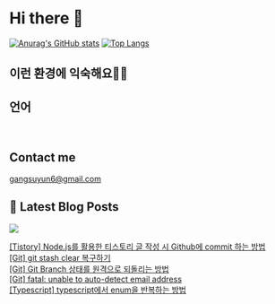 # Hi there 👋

[![Anurag's GitHub stats](https://github-readme-stats.vercel.app/api?username=rkdden)](https://github.com/anuraghazra/github-readme-stats)
[![Top Langs](https://github-readme-stats.vercel.app/api/top-langs/?username=rkdden&layout=compact&hide=r,jupyter%20notebook,c%23&exclude_repo=roharui.github.io)](https://github.com/anuraghazra/github-readme-stats)

## 이런 환경에 익숙해요✍🏼

## 언어

<p>
  <img alt="" src= "https://img.shields.io/badge/JavaScript-F7DF1E?style=flat-square&logo=JavaScript&logoColor=white"/> 
  <img alt="" src= "https://img.shields.io/badge/TypeScript-black?logo=typescript&logoColor=blue"/>
</p>

## Contact me

gangsuyun6@gmail.com

## 📕 Latest Blog Posts
<p>
    <a href="https://systorage.tistory.com/"><img src="https://img.shields.io/badge/Blog-FF5722?style=flat-square&logo=Blogger&logoColor=white"/></a><br>
</p>

<a href=https://systorage.tistory.com/entry/Tistory-Nodejs%EB%A5%BC-%ED%99%9C%EC%9A%A9%ED%95%9C-%ED%8B%B0%EC%8A%A4%ED%86%A0%EB%A6%AC-%EA%B8%80-%EC%9E%91%EC%84%B1-%EC%8B%9C-Github%EC%97%90-commit-%ED%95%98%EB%8A%94-%EB%B0%A9%EB%B2%95>[Tistory] Node.js를 활용한 티스토리 글 작성 시 Github에 commit 하는 방법</a></br><a href=https://systorage.tistory.com/entry/Git-git-stash-clear-%EB%B3%B5%EA%B5%AC%ED%95%98%EA%B8%B0>[Git] git stash clear 복구하기</a></br><a href=https://systorage.tistory.com/entry/Git-Git-Branch-%EC%83%81%ED%83%9C%EB%A5%BC-%EC%9B%90%EA%B2%A9%EC%9C%BC%EB%A1%9C-%EB%90%98%EB%8F%8C%EB%A6%AC%EB%8A%94-%EB%B0%A9%EB%B2%95>[Git] Git Branch 상태를 원격으로 되돌리는 방법</a></br><a href=https://systorage.tistory.com/entry/Git-fatal-unable-to-auto-detect-email-address>[Git] fatal: unable to auto-detect email address</a></br><a href=https://systorage.tistory.com/entry/Typescript-typescript%EC%97%90%EC%84%9C-enum%EC%9D%84-%EB%B0%98%EB%B3%B5%ED%95%98%EB%8A%94-%EB%B0%A9%EB%B2%95>[Typescript] typescript에서 enum을 반복하는 방법</a></br>